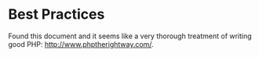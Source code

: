 Best Practices
==============

Found this document and it seems like a very thorough treatment of writing
good PHP: http://www.phptherightway.com/.
